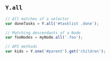 ## `Y.all`

```javascript
// All matches of a selector
var doneTasks = Y.all('#tasklist .done');
```

```javascript
// Matching descendants of a Node
var fooNodes = myNode.all('.foo');
```

```javascript
// API methods
var kids = Y.one('#parent').get('children');
```
